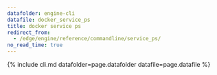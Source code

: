 ```yaml
---
datafolder: engine-cli
datafile: docker_service_ps
title: docker service ps
redirect_from:
  - /edge/engine/reference/commandline/service_ps/
no_read_time: true
---
```

<!--
Sorry, but the contents of this page are automatically generated from
Docker's source code. If you want to suggest a change to the text that appears
here, you'll need to find the string by searching this repo:

https://github.com/docker/cli
-->

{% include cli.md datafolder=page.datafolder datafile=page.datafile %}
